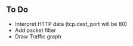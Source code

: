## To Do

- Interpret HTTP data (tcp.dest_port will be 80)
- Add packet filter
- Draw Traffic graph
